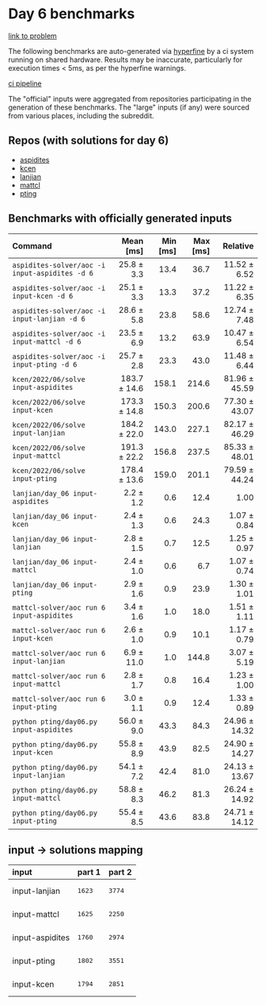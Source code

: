 # Day 6 benchmarks

[link to problem](http://adventofcode.com/2022/day/6)

The following benchmarks are auto-generated via [hyperfine](https://github.com/sharkdp/hyperfine) by a ci system running on shared hardware. Results may be inaccurate, particularly for execution times < 5ms, as per the hyperfine warnings.

[ci pipeline](http://ci.papercode.net:8080/teams/aoc2022/pipelines/aoc-compare-2022)

The "official" inputs were aggregated from repositories participating in the generation of these benchmarks. The "large" inputs (if any) were sourced from various places, including the subreddit.

## Repos (with solutions for day 6)


- [aspidites](https://github.com/aspidites/aoc2022)
- [kcen](https://github.com/kcen/AdventOfCode)
- [lanjian](https://github.com/LanJian/aoc-2022)
- [mattcl](https://github.com/mattcl/aoc2022)
- [pting](https://github.com/pting/aoc2022)

## Benchmarks with officially generated inputs
| Command | Mean [ms] | Min [ms] | Max [ms] | Relative |
|:---|---:|---:|---:|---:|
| `aspidites-solver/aoc -i input-aspidites -d 6` | 25.8 ± 3.3 | 13.4 | 36.7 | 11.52 ± 6.52 |
| `aspidites-solver/aoc -i input-kcen -d 6` | 25.1 ± 3.3 | 13.3 | 37.2 | 11.22 ± 6.35 |
| `aspidites-solver/aoc -i input-lanjian -d 6` | 28.6 ± 5.8 | 23.8 | 58.6 | 12.74 ± 7.48 |
| `aspidites-solver/aoc -i input-mattcl -d 6` | 23.5 ± 6.9 | 13.2 | 63.9 | 10.47 ± 6.54 |
| `aspidites-solver/aoc -i input-pting -d 6` | 25.7 ± 2.8 | 23.3 | 43.0 | 11.48 ± 6.44 |
| `kcen/2022/06/solve input-aspidites` | 183.7 ± 14.6 | 158.1 | 214.6 | 81.96 ± 45.59 |
| `kcen/2022/06/solve input-kcen` | 173.3 ± 14.8 | 150.3 | 200.6 | 77.30 ± 43.07 |
| `kcen/2022/06/solve input-lanjian` | 184.2 ± 22.0 | 143.0 | 227.1 | 82.17 ± 46.29 |
| `kcen/2022/06/solve input-mattcl` | 191.3 ± 22.2 | 156.8 | 237.5 | 85.33 ± 48.01 |
| `kcen/2022/06/solve input-pting` | 178.4 ± 13.6 | 159.0 | 201.1 | 79.59 ± 44.24 |
| `lanjian/day_06 input-aspidites` | 2.2 ± 1.2 | 0.6 | 12.4 | 1.00 |
| `lanjian/day_06 input-kcen` | 2.4 ± 1.3 | 0.6 | 24.3 | 1.07 ± 0.84 |
| `lanjian/day_06 input-lanjian` | 2.8 ± 1.5 | 0.7 | 12.5 | 1.25 ± 0.97 |
| `lanjian/day_06 input-mattcl` | 2.4 ± 1.0 | 0.6 | 6.7 | 1.07 ± 0.74 |
| `lanjian/day_06 input-pting` | 2.9 ± 1.6 | 0.9 | 23.9 | 1.30 ± 1.01 |
| `mattcl-solver/aoc run 6 input-aspidites` | 3.4 ± 1.6 | 1.0 | 18.0 | 1.51 ± 1.11 |
| `mattcl-solver/aoc run 6 input-kcen` | 2.6 ± 1.0 | 0.9 | 10.1 | 1.17 ± 0.79 |
| `mattcl-solver/aoc run 6 input-lanjian` | 6.9 ± 11.0 | 1.0 | 144.8 | 3.07 ± 5.19 |
| `mattcl-solver/aoc run 6 input-mattcl` | 2.8 ± 1.7 | 0.8 | 16.4 | 1.23 ± 1.00 |
| `mattcl-solver/aoc run 6 input-pting` | 3.0 ± 1.1 | 0.9 | 12.4 | 1.33 ± 0.89 |
| `python pting/day06.py input-aspidites` | 56.0 ± 9.0 | 43.3 | 84.3 | 24.96 ± 14.32 |
| `python pting/day06.py input-kcen` | 55.8 ± 8.9 | 43.9 | 82.5 | 24.90 ± 14.27 |
| `python pting/day06.py input-lanjian` | 54.1 ± 7.2 | 42.4 | 81.0 | 24.13 ± 13.67 |
| `python pting/day06.py input-mattcl` | 58.8 ± 8.3 | 46.2 | 81.3 | 26.24 ± 14.92 |
| `python pting/day06.py input-pting` | 55.4 ± 8.5 | 43.6 | 83.8 | 24.71 ± 14.12 |

## input -> solutions mapping
|input|part 1|part 2|
|:---|:---|:---|
|input-lanjian|<pre>1623</pre>|<pre>3774</pre>|
|input-mattcl|<pre>1625</pre>|<pre>2250</pre>|
|input-aspidites|<pre>1760</pre>|<pre>2974</pre>|
|input-pting|<pre>1802</pre>|<pre>3551</pre>|
|input-kcen|<pre>1794</pre>|<pre>2851</pre>|
